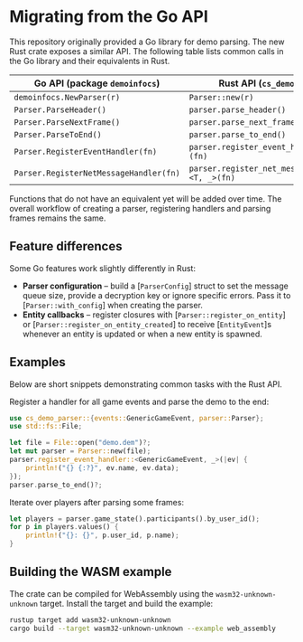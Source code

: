 # Migrating from the Go API

This repository originally provided a Go library for demo parsing. The new Rust crate exposes a similar API. The following table lists common calls in the Go library and their equivalents in Rust.

| Go API (package `demoinfocs`) | Rust API (`cs_demo_parser`) |
| ----------------------------- | -------------------------- |
| `demoinfocs.NewParser(r)` | `Parser::new(r)` |
| `Parser.ParseHeader()` | `parser.parse_header()` |
| `Parser.ParseNextFrame()` | `parser.parse_next_frame()` |
| `Parser.ParseToEnd()` | `parser.parse_to_end()` |
| `Parser.RegisterEventHandler(fn)` | `parser.register_event_handler::<T, _>(fn)` |
| `Parser.RegisterNetMessageHandler(fn)` | `parser.register_net_message_handler::<T, _>(fn)` |

Functions that do not have an equivalent yet will be added over time. The overall workflow of creating a parser, registering handlers and parsing frames remains the same.

## Feature differences

Some Go features work slightly differently in Rust:

* **Parser configuration** – build a [`ParserConfig`] struct to set the
  message queue size, provide a decryption key or ignore specific errors.
  Pass it to [`Parser::with_config`] when creating the parser.
* **Entity callbacks** – register closures with
  [`Parser::register_on_entity`] or [`Parser::register_on_entity_created`] to
  receive [`EntityEvent`]s whenever an entity is updated or when a new entity is
  spawned.

## Examples

Below are short snippets demonstrating common tasks with the Rust API.

Register a handler for all game events and parse the demo to the end:

```rust
use cs_demo_parser::{events::GenericGameEvent, parser::Parser};
use std::fs::File;

let file = File::open("demo.dem")?;
let mut parser = Parser::new(file);
parser.register_event_handler::<GenericGameEvent, _>(|ev| {
    println!("{} {:?}", ev.name, ev.data);
});
parser.parse_to_end()?;
```

Iterate over players after parsing some frames:

```rust
let players = parser.game_state().participants().by_user_id();
for p in players.values() {
    println!("{}: {}", p.user_id, p.name);
}
```

## Building the WASM example

The crate can be compiled for WebAssembly using the `wasm32-unknown-unknown`
target. Install the target and build the example:

```bash
rustup target add wasm32-unknown-unknown
cargo build --target wasm32-unknown-unknown --example web_assembly
```
